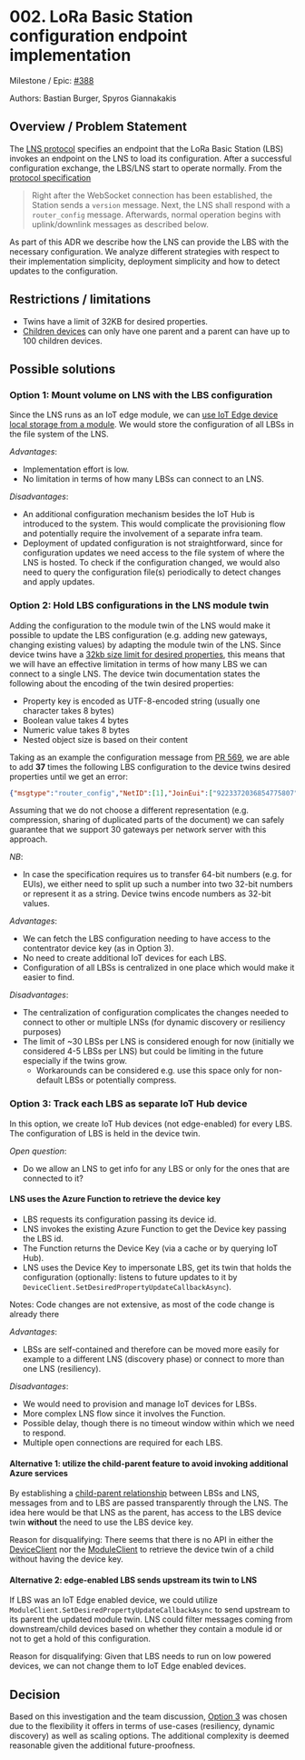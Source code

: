# 002. LoRa Basic Station configuration endpoint implementation

Milestone / Epic: [#388](https://github.com/Azure/iotedge-lorawan-starterkit/issues/388)

Authors: Bastian Burger, Spyros Giannakakis

## Overview / Problem Statement

The [LNS protocol][lns-protocol] specifies an endpoint that the LoRa Basic Station (LBS) invokes an
endpoint on the LNS to load its configuration. After a successful configuration exchange, the
LBS/LNS start to operate normally. From the [protocol specification][lns-protocol]

> Right after the WebSocket connection has been established, the Station sends a `version` message.
> Next, the LNS shall respond with a `router_config` message. Afterwards, normal operation begins
> with uplink/downlink messages as described below.

As part of this ADR we describe how the LNS can provide the LBS with the necessary configuration. We
analyze different strategies with respect to their implementation simplicity, deployment simplicity
and how to detect updates to the configuration.

## Restrictions / limitations

- Twins have a limit of 32KB for desired properties.
- [Children
  devices](https://docs.microsoft.com/en-us/azure/iot-edge/iot-edge-as-gateway?view=iotedge-2020-11#parent-and-child-relationships)
  can only have one parent and a parent can have up to 100 children devices.

## Possible solutions

### Option 1: Mount volume on LNS with the LBS configuration

Since the LNS runs as an IoT edge module, we can [use IoT Edge device local storage from a
module](https://docs.microsoft.com/en-us/azure/iot-edge/how-to-access-host-storage-from-module?view=iotedge-2020-11).
We would store the configuration of all LBSs in the file system of the LNS.

*Advantages*:

- Implementation effort is low.
- No limitation in terms of how many LBSs can connect to an LNS.

*Disadvantages*:

- An additional configuration mechanism besides the IoT Hub is introduced to the system. This would
  complicate the provisioning flow and potentially require the involvement of a separate infra team.
- Deployment of updated configuration is not straightforward, since for configuration updates we
  need access to the file system of where the LNS is hosted. To check if the configuration changed,
  we would also need to query the configuration file(s) periodically to detect changes and apply updates.

### Option 2: Hold LBS configurations in the LNS module twin

Adding the configuration to the module twin of the LNS would make it possible to update the LBS
configuration (e.g. adding new gateways, changing existing values) by adapting the module twin of
the LNS. Since device twins have a [32kb size limit for desired
properties](https://docs.microsoft.com/en-us/azure/iot-hub/iot-hub-devguide-device-twins#device-twin-size),
this means that we will have an effective limitation in terms of how many LBS we can connect to a
single LNS. The device twin documentation states the following about the encoding of the twin
desired properties:

- Property key is encoded as UTF-8-encoded string (usually one character takes 8 bytes)
- Boolean value takes 4 bytes
- Numeric value takes 8 bytes
- Nested object size is based on their content

Taking as an example the configuration message from [PR
569](https://github.com/Azure/iotedge-lorawan-starterkit/pull/569), we are able to add **37** times
the following LBS configuration to the device twins desired properties until we get an error:

```json
{"msgtype":"router_config","NetID":[1],"JoinEui":["9223372036854775807","9223372036854775807"],"region":"EU863","hwspec":"sx1301/1","freq_range":[863000000,870000000],"DRs":[[11,125,0],[10,125,0],[9,125,0],[8,125,0],[7,125,0],[7,250,0]],"sx1301_conf":[{"radio_0":{"enable":true,"freq":867500000},"radio_1":{"enable":true,"freq":868500000},"chan_FSK":{"enable":true,"radio":1,"if":300000},"chan_Lora_std":{"enable":true,"radio":1,"if":-200000,"bandwidth":250000,"spread_factor":7},"chan_multiSF_0":{"enable":true,"radio":1,"if":-400000},"chan_multiSF_1":{"enable":true,"radio":1,"if":-200000},"chan_multiSF_2":{"enable":true,"radio":1,"if":0},"chan_multiSF_3":{"enable":true,"radio":0,"if":-400000},"chan_multiSF_4":{"enable":true,"radio":0,"if":-200000},"chan_multiSF_5":{"enable":true,"radio":0,"if":0},"chan_multiSF_6":{"enable":true,"radio":0,"if":200000},"chan_multiSF_7":{"enable":true,"radio":0,"if":400000}}],"nocca":true,"nodc":true,"nodwell":true}
```

Assuming that we do not choose a different representation (e.g. compression, sharing of duplicated
parts of the document) we can safely guarantee that we support 30 gateways per network server with
this approach.

*NB*:
- In case the specification requires us to transfer 64-bit numbers (e.g. for EUIs), we either need
  to split up such a number into two 32-bit numbers or represent it as a string. Device twins encode
  numbers as 32-bit values.

*Advantages*:
- We can fetch the LBS configuration needing to have access to the contentrator device key (as in
  Option 3).
- No need to create additional IoT devices for each LBS.
- Configuration of all LBSs is centralized in one place which would make it easier to find.

*Disadvantages*:

- The centralization of configuration complicates the changes needed to connect to other or multiple
  LNSs (for dynamic discovery or resiliency purposes)
- The limit of ~30 LBSs per LNS is considered enough for now (initially we considered 4-5 LBSs per
  LNS) but could be limiting in the future especially if the twins grow.
  - Workarounds can be considered e.g. use this space only for non-default LBSs or potentially compress.

### Option 3: Track each LBS as separate IoT Hub device

In this option, we create IoT Hub devices (not edge-enabled) for every LBS. The configuration of LBS
is held in the device twin.

*Open question*:

- Do we allow an LNS to get info for any LBS or only for the ones that are connected to it?

#### LNS uses the Azure Function to retrieve the device key

- LBS requests its configuration passing its device id.
- LNS invokes the existing Azure Function to get the Device key passing the LBS id.
- The Function returns the Device Key (via a cache or by querying IoT Hub).
- LNS uses the Device Key to impersonate LBS, get its twin that holds the configuration (optionally: listens to
  future updates to it by `DeviceClient.SetDesiredPropertyUpdateCallbackAsync`).

Notes: Code changes are not extensive, as most of the code change is already there

*Advantages*:

- LBSs are self-contained and therefore can be moved more easily for example to a different LNS (discovery
  phase) or connect to more than one LNS (resiliency).

*Disadvantages*:

- We would need to provision and manage IoT devices for LBSs.
- More complex LNS flow since it involves the Function.
- Possible delay, though there is no timeout window within which we need to respond.
- Multiple open connections are required for each LBS.

#### Alternative 1: utilize the child-parent feature to avoid invoking additional Azure services

By establishing a [child-parent
relationship](https://docs.microsoft.com/en-us/azure/iot-edge/iot-edge-as-gateway?view=iotedge-2020-11#parent-and-child-relationships)
between LBSs and LNS, messages from and to LBS are passed transparently through the LNS. The idea
here would be that LNS as the parent, has access to the LBS device twin __without__ the need to use
the LBS device key.

Reason for disqualifying: There seems that there is no API in either the
[DeviceClient](https://docs.microsoft.com/en-us/dotnet/api/microsoft.azure.devices.client.deviceclient?view=azure-dotnet)
nor the
[ModuleClient](https://docs.microsoft.com/en-us/dotnet/api/microsoft.azure.devices.client.moduleclient?view=azure-dotnet)
to retrieve the device twin of a child without having the device key.

#### Alternative 2: edge-enabled LBS sends upstream its twin to LNS

If LBS was an IoT Edge enabled device, we could utilize
`ModuleClient.SetDesiredPropertyUpdateCallbackAsync` to send upstream to its parent the updated
module twin. LNS could filter messages coming from downstream/child devices based on whether they contain
a module id or not to get a hold of this configuration.  

Reason for disqualifying: Given that LBS needs to run on low powered devices, we can not change them to IoT Edge enabled devices.

## Decision

Based on this investigation and the team discussion, [Option
3](#option-3-track-each-lbs-as-separate-iot-hub-device) was chosen due to the flexibility it offers
in terms of use-cases (resiliency, dynamic discovery) as well as scaling options. The additional
complexity is deemed reasonable given the additional future-proofness.

[lns-protocol]: https://lora-developers.semtech.com/build/software/lora-basics/lora-basics-for-gateways/?url=tcproto.html
